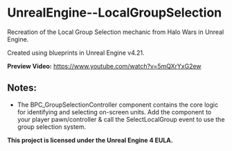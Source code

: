 # UnrealEngine--LocalGroupSelection
Recreation of the Local Group Selection mechanic from Halo Wars in Unreal Engine.

Created using blueprints in Unreal Engine v4.21.

**Preview Video:** https://www.youtube.com/watch?v=5mQXrYxG2ew

## Notes:
- The BPC_GroupSelectionController component contains the core logic for identifying and selecting on-screen units. Add the component to your player pawn/controller & call the SelectLocalGroup event to use the group selection system.

**This project is licensed under the Unreal Engine 4 EULA.**

